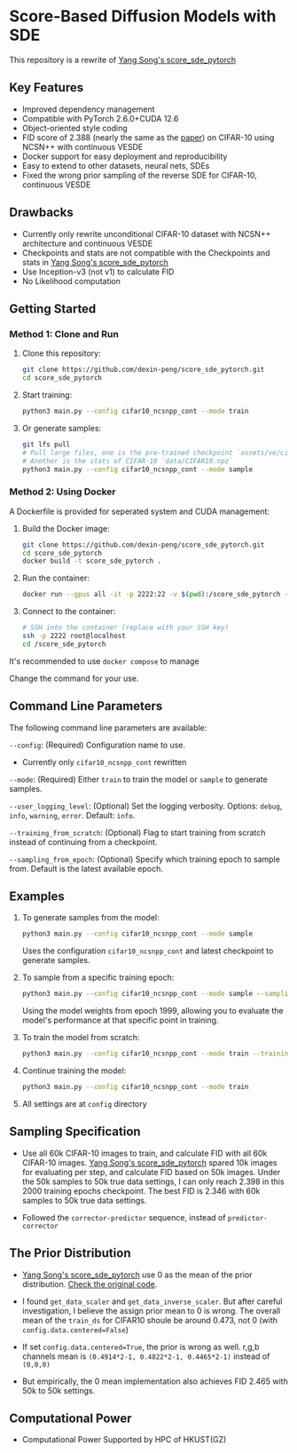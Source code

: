 # Score-Based Diffusion Models with SDE

This repository is a rewrite of [Yang Song's score_sde_pytorch](https://github.com/yang-song/score_sde_pytorch)

## Key Features

- Improved dependency management
- Compatible with PyTorch 2.6.0+CUDA 12.6
- Object-oriented style coding
- FID score of 2.388 (nearly the same as the [paper](https://arxiv.org/abs/2011.13456)) on CIFAR-10 using NCSN++ with continuous VESDE
- Docker support for easy deployment and reproducibility
- Easy to extend to other datasets, neural nets, SDEs
- Fixed the wrong prior sampling of the reverse SDE for CIFAR-10, continuous VESDE

## Drawbacks

- Currently only rewrite unconditional CIFAR-10 dataset with NCSN++ architecture and continuous VESDE
- Checkpoints and stats are not compatible with the Checkpoints and stats in [Yang Song's score_sde_pytorch](https://github.com/yang-song/score_sde_pytorch)
- Use Inception-v3 (not v1) to calculate FID
- No Likelihood computation

## Getting Started

### Method 1: Clone and Run

1. Clone this repository:
   ```bash
   git clone https://github.com/dexin-peng/score_sde_pytorch.git
   cd score_sde_pytorch
   ```

2. Start training:
   ```bash
   python3 main.py --config cifar10_ncsnpp_cont --mode train
   ```

3. Or generate samples:
   ```bash
   git lfs pull
   # Pull large files, one is the pre-trained checkpoint `assets/ve/cifar10_ncsnpp_cont/ckpt/epoch_1999.pth`
   # Another is the stats of CIFAR-10 `data/CIFAR10.npz`
   python3 main.py --config cifar10_ncsnpp_cont --mode sample
   ```

### Method 2: Using Docker

A Dockerfile is provided for seperated system and CUDA management:

1. Build the Docker image:
   ```bash
   git clone https://github.com/dexin-peng/score_sde_pytorch.git
   cd score_sde_pytorch
   docker build -t score_sde_pytorch .
   ```

2. Run the container:
   ```bash
   docker run --gpus all -it -p 2222:22 -v $(pwd):/score_sde_pytorch -d score_sde_pytorch
   ```

3. Connect to the container:
   ```bash
   # SSH into the container (replace with your SSH key)
   ssh -p 2222 root@localhost
   cd /score_sde_pytorch
   ```

It's recommended to use `docker compose` to manage

Change the command for your use.


## Command Line Parameters

The following command line parameters are available:

`--config`: (Required) Configuration name to use.

- Currently only `cifar10_ncsnpp_cont` rewritten

`--mode`: (Required) Either `train` to train the model or `sample` to generate samples.

`--user_logging_level`: (Optional) Set the logging verbosity. Options: `debug`, `info`, `warning`, `error`. Default: `info`.

`--training_from_scratch`: (Optional) Flag to start training from scratch instead of continuing from a checkpoint.

`--sampling_from_epoch`: (Optional) Specify which training epoch to sample from. Default is the latest available epoch.

## Examples

1. To generate samples from the model:
   ```bash
   python3 main.py --config cifar10_ncsnpp_cont --mode sample
   ```
   Uses the configuration `cifar10_ncsnpp_cont` and latest checkpoint to generate samples.

2. To sample from a specific training epoch:
   ```bash
   python3 main.py --config cifar10_ncsnpp_cont --mode sample --sampling_from_epoch 1999
   ```
   Using the model weights from epoch 1999, allowing you to evaluate the model's performance at that specific point in training.

3. To train the model from scratch:
   ```bash
   python3 main.py --config cifar10_ncsnpp_cont --mode train --training_from_scratch
   ```

4. Continue training the model:
   ```bash
   python3 main.py --config cifar10_ncsnpp_cont --mode train
   ```

5. All settings are at `config` directory


## Sampling Specification

- Use all 60k CIFAR-10 images to train, and calculate FID with all 60k CIFAR-10 images. [Yang Song's score_sde_pytorch](https://github.com/yang-song/score_sde_pytorch) spared 10k images for evaluating per step, and calculate FID based on 50k images. Under the 50k samples to 50k true data settings, I can only reach 2.398 in this 2000 training epochs checkpoint. The best FID is 2.346 with 60k samples to 50k true data settings.

- Followed the `corrector-predictor` sequence, instead of `predictor-corrector`

## The Prior Distribution

- [Yang Song's score_sde_pytorch](https://github.com/yang-song/score_sde_pytorch) use 0 as the mean of the prior distribution. [Check the original code](https://github.com/yang-song/score_sde_pytorch/blob/cb1f359f4aadf0ff9a5e122fe8fffc9451fd6e44/sde_lib.py#L238).

- I found `get_data_scaler` and `get_data_inverse_scaler`. But after careful investigation, I believe the assign prior mean to 0 is wrong. The overall mean of the `train_ds` for CIFAR10 shoule be around 0.473, not 0 (with `config.data.centered=False`)

- If set `config.data.centered=True`, the prior is wrong as well. r,g,b channels mean is `(0.4914*2-1, 0.4822*2-1, 0.4465*2-1)` instead of `(0,0,0)`

- But empirically, the 0 mean implementation also achieves FID 2.465 with 50k to 50k settings.

## Computational Power

- Computational Power Supported by HPC of HKUST(GZ)
